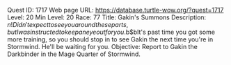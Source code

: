 Quest ID: 1717
Web page URL: https://database.turtle-wow.org/?quest=1717
Level: 20
Min Level: 20
Race: 77
Title: Gakin's Summons
Description: $n! Didn't expect to see you around these parts, but I was instructed to keep an eye out for you.$b$bIt's past time you got some more training, so you should stop in to see Gakin the next time you're in Stormwind. He'll be waiting for you.
Objective: Report to Gakin the Darkbinder in the Mage Quarter of Stormwind.
